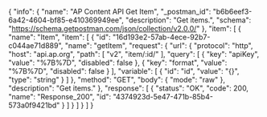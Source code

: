 {
  "info": {
    "name": "AP Content API Get Item",
    "_postman_id": "b6b6eef3-6a42-4604-bf85-e410369949ee",
    "description": "Get items.",
    "schema": "https://schema.getpostman.com/json/collection/v2.0.0/"
  },
  "item": [
    {
      "name": "Item",
      "item": [
        {
          "id": "16d193e2-57ab-4ece-92b7-c044ae71d889",
          "name": "getItem",
          "request": {
            "url": {
              "protocol": "http",
              "host": "api.ap.org",
              "path": [
                "v2",
                "item/:id/"
              ],
              "query": [
                {
                  "key": "apiKey",
                  "value": "%7B%7D",
                  "disabled": false
                },
                {
                  "key": "format",
                  "value": "%7B%7D",
                  "disabled": false
                }
              ],
              "variable": [
                {
                  "id": "id",
                  "value": "{}",
                  "type": "string"
                }
              ]
            },
            "method": "GET",
            "body": {
              "mode": "raw"
            },
            "description": "Get items."
          },
          "response": [
            {
              "status": "OK",
              "code": 200,
              "name": "Response_200",
              "id": "4374923d-5e47-471b-85b4-573a0f9421bd"
            }
          ]
        }
      ]
    }
  ]
}